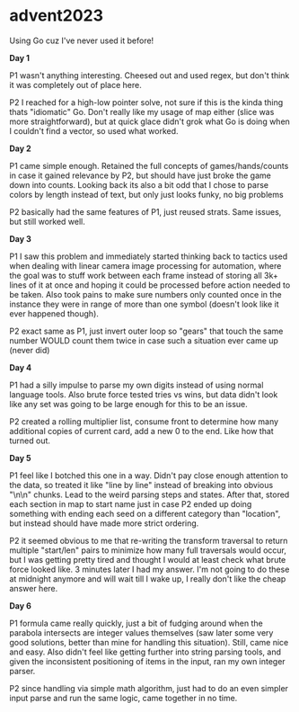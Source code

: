 # advent2023

Using Go cuz I've never used it before!

**Day 1**

P1 wasn't anything interesting. Cheesed out and used regex, but don't think it was completely out of place here.

P2 I reached for a high-low pointer solve, not sure if this is the kinda thing thats "idiomatic" Go.  Don't really like my usage of map either (slice was more straightforward), but at quick glace didn't grok what Go is doing when I couldn't find a vector, so used what worked.

**Day 2**

P1 came simple enough. Retained the full concepts of games/hands/counts in case it gained relevance by P2, but should have just broke the game down into counts. Looking back its also a bit odd that I chose to parse colors by length instead of text, but only just looks funky, no big problems

P2 basically had the same features of P1, just reused strats.  Same issues, but still worked well.

**Day 3**

P1 I saw this problem and immediately started thinking back to tactics used when dealing with linear camera image processing for automation, where the goal was to stuff work between each frame instead of storing all 3k+ lines of it at once and hoping it could be processed before action needed to be taken.  Also took pains to make sure numbers only counted once in the instance they were in range of more than one symbol (doesn't look like it ever happened though).

P2 exact same as P1, just invert outer loop so "gears" that touch the same number WOULD count them twice in case such a situation ever came up (never did)

**Day 4**

P1 had a silly impulse to parse my own digits instead of using normal language tools.  Also brute force tested tries vs wins, but data didn't look like any set was going to be large enough for this to be an issue.

P2 created a rolling multiplier list, consume front to determine how many additional copies of current card, add a new 0 to the end.  Like how that turned out.

**Day 5**

P1 feel like I botched this one in a way. Didn't pay close enough attention to the data, so treated it like "line by line" instead of breaking into obvious "\n\n" chunks. Lead to the weird parsing steps and states.  After that, stored each section in map to start name just in case P2 ended up doing something with ending each seed on a different category than "location", but instead should have made more strict ordering.

P2 it seemed obvious to me that re-writing the transform traversal to return multiple "start/len" pairs to minimize how many full traversals would occur, but I was getting pretty tired and thought I would at least check what brute force looked like.  3 minutes later I had my answer.  I'm not going to do these at midnight anymore and will wait till I wake up, I really don't like the cheap answer here.

**Day 6**

P1 formula came really quickly, just a bit of fudging around when the parabola intersects are integer values themselves (saw later some very good solutions, better than mine for handling this situation).  Still, came nice and easy.  Also didn't feel like getting further into string parsing tools, and given the inconsistent positioning of items in the input, ran my own integer parser.

P2 since handling via simple math algorithm, just had to do an even simpler input parse and run the same logic, came together in no time.

